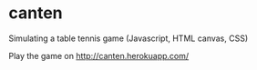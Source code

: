 # canten
Simulating a table tennis game (Javascript, HTML canvas, CSS)

Play the game on http://canten.herokuapp.com/
